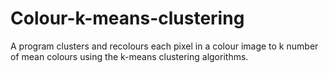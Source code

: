 # Colour-k-means-clustering
A program clusters and recolours each pixel in a colour image to k number of mean colours using the k-means clustering algorithms. 
